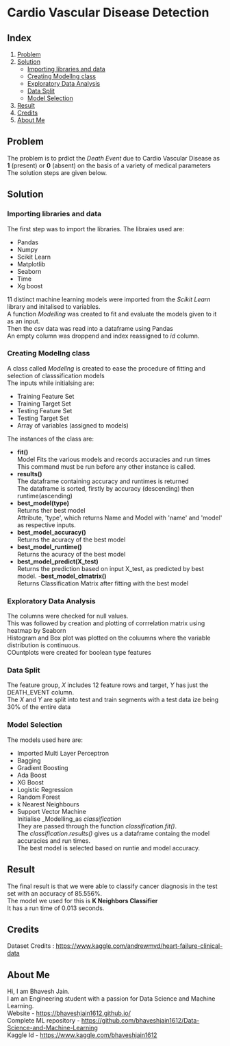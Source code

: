 # Cardio Vascular Disease Detection
## Index
1. [Problem](#problem)
2. [Solution](#solution)
    - [Importing libraries and data](#importing-libraries-and-data)
    - [Creating Modellng class](#creating-modellng-class)
    - [Exploratory Data Analysis](#exploratory-data-analysis)
    - [Data Split](#data-split)
    - [Model Selection](#model-selection)
3. [Result](#result)
4. [Credits](#credits)
5. [About Me](#about-me)

## Problem
The problem is to prdict the _Death Event_ due to Cardio Vascular Disease as **1** (present) or **0** (absent) on the basis of a variety of medical parameters<br>
The  solution steps are given below.

## Solution

### Importing libraries and data
The first step was to import the libraries. The libraies used are:<br>
* Pandas
* Numpy
* Scikit Learn
* Matplotlib
* Seaborn
* Time 
* Xg boost<br>

11 distinct machine learning models were imported from the _Scikit Learn_ library and initalised to variables.<br>
A function _Modelling_ was created to fit and evaluate the models given to it as an input.<br>
Then the csv data was read into a dataframe using Pandas<br>
An empty column was droppend and index reassigned to _id_ column.<br>

### Creating Modellng class
A class called _Modellng_ is created to ease the procedure of fitting and selection of classsification models<br>
The inputs while initialsing are:<br>
- Training Feature Set 
- Training Target Set 
- Testing Feature Set 
- Testing Target Set 
- Array of variables (assigned to models)

The instances of the class are:<br>
- **fit()**<br>
    Model Fits the various models and records accuracies and run times<br>
    This command must be run before any other instance is called. 
- **results()**<br>
    The dataframe containing accuracy and runtimes is returned<br>
    The dataframe is sorted, firstly by accuracy (descending) then runtime(ascending)
- **best_model(type)**<br>
    Returns ther best model<br>
    Attribute, 'type', which returns Name and Model with 'name' and 'model' as respective inputs.
- **best_model_accuracy()**<br>
    Returns the acuracy of the best model
- **best_model_runtime()**<br>
    Returns the acuracy of the best model
- **best_model_predict(X_test)**<br>
    Returns the prediction based on input X_test, as predicted by best model.
-**best_model_clmatrix()**<br>
    Returns Classification Matrix after fitting with the best model
      

### Exploratory Data Analysis
The columns were checked for null values.<br>
This was followed by creation and plotting of corrrelation matrix using heatmap by Seaborn<br>
Histogram and Box plot was plotted on the coluumns where the variable distribution is continuous.<br>
COuntplots were created for boolean type features<br>

### Data Split
The feature group, _X_ includes 12 feature rows and target, _Y_ has just the DEATH_EVENT column.<br>
The _X_ and _Y_ are split into test and train segments with a test data ize being 30% of the entire data<br>

### Model Selection
The models used here are:<br>
* Imported Multi Layer Perceptron	
* Bagging	
* Gradient Boosting	
* Ada Boost	
* XG Boost	
* Logistic Regression	
* Random Forest	
* k Nearest Neighbours	
* Support Vector Machine	
Initialise _Modelling_as _classification_<br>
They are passed through the function _classification.fit()_.<br>
The _classification.results()_ gives us a dataframe containg the model accuracies and run times.<br>
The best model is selected based on runtie and model accuracy.<br>

## Result
The final result is that we were able to classify cancer diagnosis in the test set with an accuracy of 85.556%.<br>
The model we used for this is **K Neighbors Classifier** <br>
It has a run time of 0.013 seconds.<br>

## Credits
Dataset Credits : https://www.kaggle.com/andrewmvd/heart-failure-clinical-data

## About Me
Hi, I am Bhavesh Jain.<br>
I am an Engineering student with a passion for Data Science and Machine Learning.<br>
Website - https://bhaveshjain1612.github.io/ <br>
Complete ML repository - https://github.com/bhaveshjain1612/Data-Science-and-Machine-Learning <br>
Kaggle Id - https://www.kaggle.com/bhaveshjain1612 <br>
